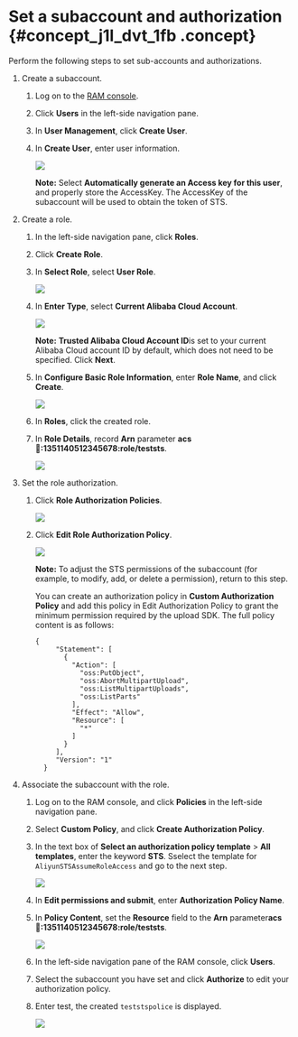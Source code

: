 # Set a subaccount and authorization {#concept_j1l_dvt_1fb .concept}

Perform the following steps to set sub-accounts and authorizations.

1.  Create a subaccount.
    1.  Log on to the [RAM console](https://partners-intl.aliyun.com/login-required#/ram).
    2.  Click **Users** in the left-side navigation pane.
    3.  In **User Management**, click **Create User**.
    4.  In **Create User**, enter user information.

        ![](http://static-aliyun-doc.oss-cn-hangzhou.aliyuncs.com/assets/img/11386/153993566311318_en-US.png)

        **Note:** Select **Automatically generate an Access key for this user**, and properly store the AccessKey. The AccessKey of the subaccount will be used to obtain the token of STS.

2.  Create a role.
    1.  In the left-side navigation pane, click **Roles**.
    2.  Click **Create Role**.
    3.  In **Select Role**, select **User Role**.

        ![](http://static-aliyun-doc.oss-cn-hangzhou.aliyuncs.com/assets/img/11386/153993566311319_en-US.png)

    4.  In **Enter Type**, select **Current Alibaba Cloud Account**.

        ![](http://static-aliyun-doc.oss-cn-hangzhou.aliyuncs.com/assets/img/11386/153993566311320_en-US.png)

        **Note:** **Trusted Alibaba Cloud Account ID**is set to your current Alibaba Cloud account ID by default, which does not need to be specified. Click **Next**.

    5.  In **Configure Basic Role Information**, enter **Role Name**, and click **Create**.

        ![](http://static-aliyun-doc.oss-cn-hangzhou.aliyuncs.com/assets/img/11386/153993566311321_en-US.png)

    6.  In **Roles**, click the created role.
    7.  In **Role Details**, record **Arn** parameter **acs:ram::1351140512345678:role/teststs**.

        ![](http://static-aliyun-doc.oss-cn-hangzhou.aliyuncs.com/assets/img/11386/153993566311327_en-US.png)

3.  Set the role authorization.
    1.  Click **Role Authorization Policies**.

        ![](http://static-aliyun-doc.oss-cn-hangzhou.aliyuncs.com/assets/img/11386/153993566311328_en-US.png)

    2.  Click **Edit Role Authorization Policy**.

        ![](http://static-aliyun-doc.oss-cn-hangzhou.aliyuncs.com/assets/img/11386/153993566311329_en-US.png)

        **Note:** To adjust the STS permissions of the subaccount \(for example, to modify, add, or delete a permission\), return to this step.

        You can create an authorization policy in **Custom Authorization Policy** and add this policy in Edit Authorization Policy to grant the minimum permission required by the upload SDK. The full policy content is as follows:

        ```
        {
             "Statement": [
               {
                 "Action": [
                   "oss:PutObject",
                   "oss:AbortMultipartUpload",
                   "oss:ListMultipartUploads",
                   "oss:ListParts"
                 ],
                 "Effect": "Allow",
                 "Resource": [
                   "*"
                 ]
               }
             ],
             "Version": "1"
          }
        ```

4.  Associate the subaccount with the role.
    1.  Log on to the RAM console, and click **Policies** in the left-side navigation pane.
    2.  Select **Custom Policy**, and click **Create Authorization Policy**.
    3.  In the text box of **Select an authorization policy template** \> **All templates**, enter the keyword **STS**. Sselect the template for `AliyunSTSAssumeRoleAccess` and go to the next step.

        ![](http://static-aliyun-doc.oss-cn-hangzhou.aliyuncs.com/assets/img/11386/153993566411330_en-US.png)

    4.  In **Edit permissions and submit**, enter **Authorization Policy Name**.
    5.  In **Policy Content**, set the **Resource** field to the **Arn** parameter**acs:ram::1351140512345678:role/teststs**.

        ![](http://static-aliyun-doc.oss-cn-hangzhou.aliyuncs.com/assets/img/11386/153993566411331_en-US.png)

    6.  In the left-side navigation pane of the RAM console, click **Users**.
    7.  Select the subaccount you have set and click **Authorize** to edit your authorization policy.
    8.  Enter test, the created `teststspolice` is displayed.

        ![](http://static-aliyun-doc.oss-cn-hangzhou.aliyuncs.com/assets/img/11386/153993566411339_en-US.png)



